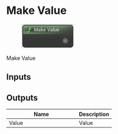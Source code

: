 # Make Value

<div align="left" data-full-width="false">

<figure><img src="../../../.gitbook/assets/Make_Value.png" alt=""><figcaption></figcaption></figure>

</div>

Make Value

## Inputs

## Outputs

<table><thead><tr><th width="170">Name</th><th>Description</th></tr></thead><tbody><tr><td>Value</td><td>Value</td></tr></tbody></table>
